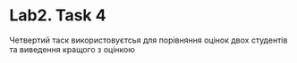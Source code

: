 # Lab2. Task 4
Четвертий таск використовуєтсья для порівняння оцінок двох студентів та виведення кращого з оцінкою
